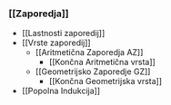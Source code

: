 ### [[Zaporedja]]
- [[Lastnosti zaporedij]]
- [[Vrste zaporedij]]
	- [[Aritmetična Zaporedja AZ]]
		- [[Končna Aritmetična vrsta]]
	- [[Geometrijsko Zaporedje GZ]]
		- [[Končna Geometrijska vrsta]]
- [[Popolna Indukcija]]

